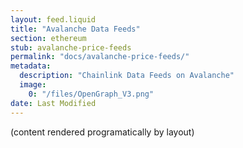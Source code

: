 ```yaml
---
layout: feed.liquid
title: "Avalanche Data Feeds"
section: ethereum
stub: avalanche-price-feeds
permalink: "docs/avalanche-price-feeds/"
metadata:
  description: "Chainlink Data Feeds on Avalanche"
  image:
    0: "/files/OpenGraph_V3.png"
date: Last Modified
---
```

(content rendered programatically by layout)
